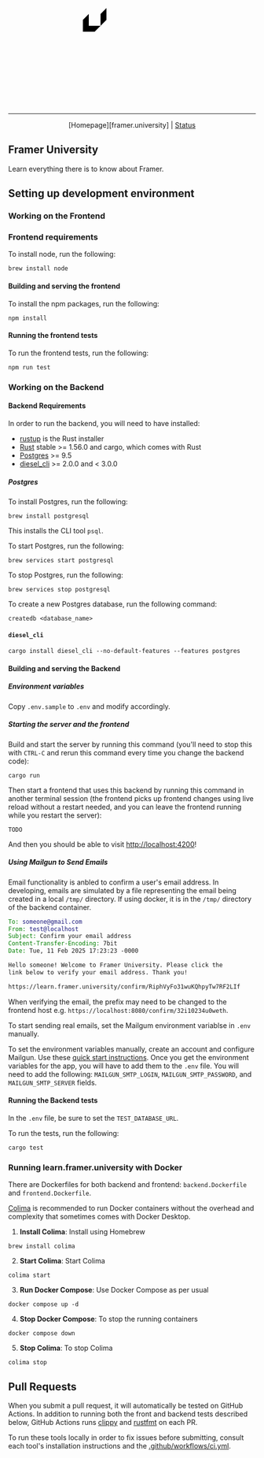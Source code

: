 <div align="center">
<svg xmlns="http://www.w3.org/2000/svg" width="200" height="200" fill="none">
  <path d="M 35.959 11.986 L 47.945 0 L 47.945 23.973 L 35.959 35.959 Z" fill="hsl(0, 0%, 0%)"></path>
  <path d="M 0 47.945 L 23.973 47.945 L 35.959 35.959 L 11.986 35.959 L 11.986 11.987 L 0 23.973 Z" fill="hsl(0, 0%, 0%)"></path>
</svg>
</div>

---

<div align="center">

[Homepage][framer.university]
| [Status](https://status.learn.framer.university/)

</div>

## Framer University

Learn everything there is to know about Framer.

## Setting up development environment

### Working on the Frontend

### Frontend requirements

To install node, run the following:
```console
brew install node
```

#### Building and serving the frontend

To install the npm packages, run the following:
```console
npm install
```

#### Running the frontend tests

To run the frontend tests, run the following:
```console
npm run test
```

### Working on the Backend

#### Backend Requirements

In order to run the backend, you will need to have installed:

- [rustup](https://rustup.rs/) is the Rust installer
- [Rust](https://www.rust-lang.org/en-US/) stable >= 1.56.0 and cargo, which comes with Rust
- [Postgres](https://www.postgresql.org/) >= 9.5
- [diesel_cli](http://diesel.rs/guides/getting-started/) >= 2.0.0 and < 3.0.0

##### Postgres

To install Postgres, run the following:

```console
brew install postgresql
```

This installs the CLI tool `psql`.

To start Postgres, run the following:
```console
brew services start postgresql
```

To stop Postgres, run the following:
```console
brew services stop postgresql
```

To create a new Postgres database, run the following command:

```console
createdb <database_name>
```

#### `diesel_cli`

```console
cargo install diesel_cli --no-default-features --features postgres
```

#### Building and serving the Backend

##### Environment variables

Copy `.env.sample` to `.env` and modify accordingly.

##### Starting the server and the frontend

Build and start the server by running this command (you'll need to stop this
with `CTRL-C` and rerun this command every time you change the backend code):

```console
cargo run
```

Then start a frontend that uses this backend by running this command in another
terminal session (the frontend picks up frontend changes using live reload
without a restart needed, and you can leave the frontend running while you
restart the server):

```console
TODO
```

And then you should be able to visit <http://localhost:4200>!

##### Using Mailgun to Send Emails

Email functionality is anbled to confirm a user's email address. In developing, emails are simulated by a file representing the email
being created in a local `/tmp/` directory. If using docker, it is in the `/tmp/` directory of the backend container.

```eml
To: someone@gmail.com
From: test@localhost
Subject: Confirm your email address
Content-Transfer-Encoding: 7bit
Date: Tue, 11 Feb 2025 17:23:23 -0000

Hello someone! Welcome to Framer University. Please click the
link below to verify your email address. Thank you!

https://learn.framer.university/confirm/RiphVyFo31wuKQhpyTw7RF2LIf
```

When verifying the email, the prefix may need to be changed to the frontend host e.g. `https://localhost:8080/confirm/32i10234u0weth`.

To start sending real emails, set the Mailgum environment variablse in `.env` manually.

To set the environment variables manually, create an account and configure Mailgun.
Use these [quick start instructions](https://documentation.mailgun.com/en/latest/quickstart.html).
Once you get the environment variables for the app, you will have to add them to the `.env` file.
You will need to add the following: `MAILGUN_SMTP_LOGIN`, `MAILGUN_SMTP_PASSWORD`, and
`MAILGUN_SMTP_SERVER` fields.

#### Running the Backend tests

In the `.env` file, be sure to set the `TEST_DATABASE_URL`.

To run the tests, run the following:

```console
cargo test
```

### Running learn.framer.university with Docker

There are Dockerfiles for both backend and frontend: `backend.Dockerfile` and `frontend.Dockerfile`.

[Colima](https://github.com/abiosoft/colima) is recommended to run Docker containers without the overhead and complexity that sometimes comes with Docker Desktop.

1. **Install Colima**: Install using Homebrew
```console
brew install colima
```
2. **Start Colima**: Start Colima
```console
colima start
```
3. **Run Docker Compose**: Use Docker Compose as per usual
```console
docker compose up -d
```
4. **Stop Docker Compose**: To stop the running containers
```console
docker compose down
```
5. **Stop Colima**: To stop Colima
```console
colima stop
```

## Pull Requests

When you submit a pull request, it will automatically be tested on GitHub Actions. In addition to running both the front and backend tests described below, GitHub Actions runs [clippy](https://github.com/rust-lang/rust-clippy) and [rustfmt](https://github.com/rust-lang/rustfmt) on each PR.

To run these tools locally in order to fix issues before submitting, consult each tool's installation instructions and the [.github/workflows/ci.yml](https://github.com/sakib25800/framer-university/blob/main/.github/workflows/ci.yml).
